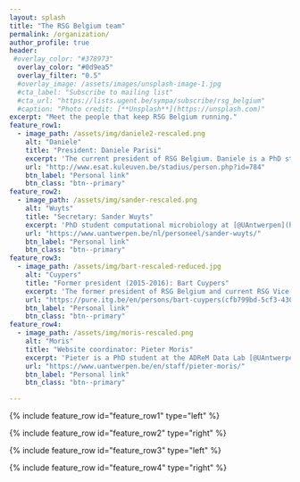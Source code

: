 ```yaml
---
layout: splash
title: "The RSG Belgium team"
permalink: /organization/
author_profile: true
header:
 #overlay_color: "#378973"
  overlay_color: "#0d9ea5"
  overlay_filter: "0.5"
  #overlay_image: /assets/images/unsplash-image-1.jpg
  #cta_label: "Subscribe to mailing list"
  #cta_url: "https://lists.ugent.be/sympa/subscribe/rsg_belgium"
  #caption: "Photo credit: [**Unsplash**](https://unsplash.com)"
excerpt: "Meet the people that keep RSG Belgium running."
feature_row1:
  - image_path: /assets/img/daniele2-rescaled.png
    alt: "Daniele"
    title: "President: Daniele Parisi"
    excerpt: 'The current president of RSG Belgium. Daniele is a PhD student researching drug-target interaction predictions @[KU Leuven](https://www.esat.kuleuven.be/stadius/person.php?id=784).'
    url: "http://www.esat.kuleuven.be/stadius/person.php?id=784"
    btn_label: "Personal link"
    btn_class: "btn--primary"
feature_row2:
  - image_path: /assets/img/sander-rescaled.png
    alt: "Wuyts"
    title: "Secretary: Sander Wuyts"
    excerpt: 'PhD student computational microbiology at [@UAntwerpen](https://www.uantwerpen.be/en/rg/endemic/research/research-topics/lab-of-applied-micro/) (Lab of @SarahLebeer) and [@VUBrussel](http://imdo.vub.ac.be/). Also, secretary @RSGBelgium, volleyball player, and snowboarder.'
    url: "https://www.uantwerpen.be/nl/personeel/sander-wuyts/"
    btn_label: "Personal link"
    btn_class: "btn--primary"
feature_row3:
  - image_path: /assets/img/bart-rescaled-reduced.jpg
    alt: "Cuypers"
    title: "Former president (2015-2016): Bart Cuypers"
    excerpt: 'The former president of RSG Belgium and current RSG Vice-Chair Europe, Bart is a PhD student at the ADReM Data Lab [@UAntwerpen](https://www.uantwerpen.be/en/staff/bart-cuypers/) and the Molecular Parasitology Unit in the [Institute of Tropical Medicine](https://pure.itg.be/en/persons/bart-cuypers(cfb799bd-5cf3-430c-a64f-b32e6e09ba45).html). As a true *Leishmaniac*, Bart combines wet-lab expertise with computational -omics skills.'
    url: "https://pure.itg.be/en/persons/bart-cuypers(cfb799bd-5cf3-430c-a64f-b32e6e09ba45).html"
    btn_label: "Personal link"
    btn_class: "btn--primary"
feature_row4:
  - image_path: /assets/img/moris-rescaled.png
    alt: "Moris"
    title: "Website coordinator: Pieter Moris"
    excerpt: 'Pieter is a PhD student at the ADReM Data Lab [@UAntwerpen](https://www.uantwerpen.be/en/staff/pieter-moris/) whose research focuses on host-pathogen interactions and machine learning.'
    url: "https://www.uantwerpen.be/en/staff/pieter-moris/"
    btn_label: "Personal link"
    btn_class: "btn--primary"

---
```

{% include feature_row id="feature_row1" type="left" %}

{% include feature_row id="feature_row2" type="right" %}

{% include feature_row id="feature_row3" type="left" %}

{% include feature_row id="feature_row4" type="right" %}
